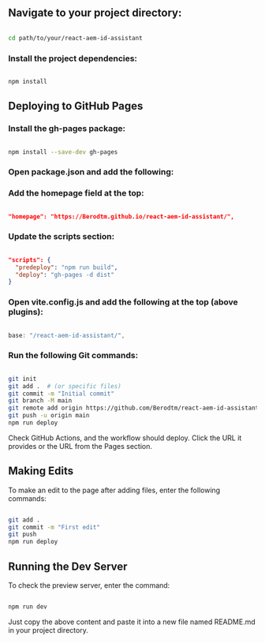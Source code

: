 ## Navigate to your project directory:

```sh

cd path/to/your/react-aem-id-assistant
```
### Install the project dependencies:

```sh

npm install
```
## Deploying to GitHub Pages

### Install the gh-pages package:

```sh

npm install --save-dev gh-pages
```

### Open package.json and add the following:

### Add the homepage field at the top:

```json

"homepage": "https://Berodtm.github.io/react-aem-id-assistant/",
```
### Update the scripts section:

```json

"scripts": {
  "predeploy": "npm run build",
  "deploy": "gh-pages -d dist"
}
```
### Open vite.config.js and add the following at the top (above plugins):

```js

base: "/react-aem-id-assistant/",
```
### Run the following Git commands:

```sh

git init
git add .  # (or specific files)
git commit -m "Initial commit"
git branch -M main
git remote add origin https://github.com/Berodtm/react-aem-id-assistant.git  # Use your repo link from the start, not the homepage.io link
git push -u origin main
npm run deploy
```
Check GitHub Actions, and the workflow should deploy. Click the URL it provides or the URL from the Pages section.

## Making Edits

To make an edit to the page after adding files, enter the following commands:

```sh

git add .
git commit -m "First edit"
git push
npm run deploy
```
## Running the Dev Server

To check the preview server, enter the command:

```sh

npm run dev
```
Just copy the above content and paste it into a new file named README.md in your project directory.
